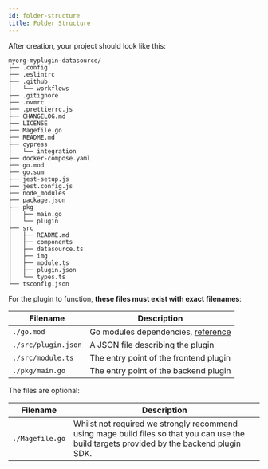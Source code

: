```yaml
---
id: folder-structure
title: Folder Structure
---
```


After creation, your project should look like this:

```
myorg-myplugin-datasource/
├── .config
├── .eslintrc
├── .github
│   └── workflows
├── .gitignore
├── .nvmrc
├── .prettierrc.js
├── CHANGELOG.md
├── LICENSE
├── Magefile.go
├── README.md
├── cypress
│   └── integration
├── docker-compose.yaml
├── go.mod
├── go.sum
├── jest-setup.js
├── jest.config.js
├── node_modules
├── package.json
├── pkg
│   ├── main.go
│   └── plugin
├── src
│   ├── README.md
│   ├── components
│   ├── datasource.ts
│   ├── img
│   ├── module.ts
│   ├── plugin.json
│   └── types.ts
└── tsconfig.json
```

For the plugin to function, **these files must exist with exact filenames**:

| Filename            | Description                                                                          |
| ------------------- | ------------------------------------------------------------------------------------ |
| `./go.mod`          | Go modules dependencies, [reference](https://golang.org/cmd/go/#hdr-The_go_mod_file) |
| `./src/plugin.json` | A JSON file describing the plugin                                                    |
| `./src/module.ts`   | The entry point of the frontend plugin                                               |
| `./pkg/main.go`     | The entry point of the backend plugin                                                |

The files are optional:

| Filename        | Description                                                                                                                                |
| --------------- | ------------------------------------------------------------------------------------------------------------------------------------------ |
| `./Magefile.go` | Whilst not required we strongly recommend using mage build files so that you can use the build targets provided by the backend plugin SDK. |
